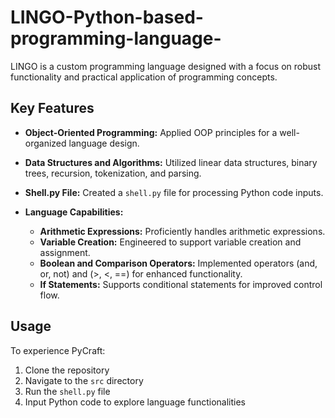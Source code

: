 # LINGO-Python-based-programming-language-

LINGO is a custom programming language designed with a focus on robust functionality and practical application of programming concepts.

## Key Features

- **Object-Oriented Programming:** Applied OOP principles for a well-organized language design.
  
- **Data Structures and Algorithms:** Utilized linear data structures, binary trees, recursion, tokenization, and parsing.

- **Shell.py File:** Created a `shell.py` file for processing Python code inputs.

- **Language Capabilities:**
  - **Arithmetic Expressions:** Proficiently handles arithmetic expressions.
  - **Variable Creation:** Engineered to support variable creation and assignment.
  - **Boolean and Comparison Operators:** Implemented operators (and, or, not) and (>, <, ==) for enhanced functionality.
  - **If Statements:** Supports conditional statements for improved control flow.

## Usage

To experience PyCraft:
1. Clone the repository
2. Navigate to the `src` directory
3. Run the `shell.py` file
4. Input Python code to explore language functionalities


